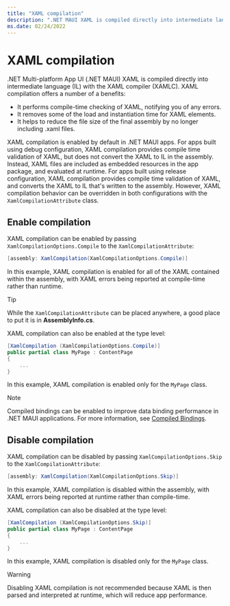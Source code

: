 ```yaml
---
title: "XAML compilation"
description: ".NET MAUI XAML is compiled directly into intermediate language (IL) with the XAML compiler (XAMLC)."
ms.date: 02/24/2022
---
```


# XAML compilation

.NET Multi-platform App UI (.NET MAUI) XAML is compiled directly into intermediate language (IL) with the XAML compiler (XAMLC). XAML compilation offers a number of a benefits:

- It performs compile-time checking of XAML, notifying you of any errors.
- It removes some of the load and instantiation time for XAML elements.
- It helps to reduce the file size of the final assembly by no longer including .xaml files.

XAML compilation is enabled by default in .NET MAUI apps. For apps built using debug configuration, XAML compilation provides compile time validation of XAML, but does not convert the XAML to IL in the assembly. Instead, XAML files are included as embedded resources in the app package, and evaluated at runtime. For apps built using release configuration, XAML compilation provides compile time validation of XAML, and converts the XAML to IL that's written to the assembly. However, XAML compilation behavior can be overridden in both configurations with the `XamlCompilationAttribute` class.

## Enable compilation

XAML compilation can be enabled by passing `XamlCompilationOptions.Compile` to the `XamlCompilationAttribute`:

```csharp
[assembly: XamlCompilation(XamlCompilationOptions.Compile)]
```

In this example, XAML compilation is enabled for all of the XAML contained within the assembly, with XAML errors being reported at compile-time rather than runtime.

> [!TIP]
> While the `XamlCompilationAttribute` can be placed anywhere, a good place to put it is in **AssemblyInfo.cs**.

XAML compilation can also be enabled at the type level:

```csharp
[XamlCompilation (XamlCompilationOptions.Compile)]
public partial class MyPage : ContentPage
{
    ...
}
```

In this example, XAML compilation is enabled only for the `MyPage` class.

> [!NOTE]
> Compiled bindings can be enabled to improve data binding performance in .NET MAUI applications. For more information, see [Compiled Bindings](~/fundamentals/data-binding/compiled-bindings.md).

## Disable compilation

XAML compilation can be disabled by passing `XamlCompilationOptions.Skip` to the `XamlCompilationAttribute`:

```csharp
[assembly: XamlCompilation(XamlCompilationOptions.Skip)]
```

In this example, XAML compilation is disabled within the assembly, with XAML errors being reported at runtime rather than compile-time.

XAML compilation can also be disabled at the type level:

```csharp
[XamlCompilation (XamlCompilationOptions.Skip)]
public partial class MyPage : ContentPage
{
    ...
}
```

In this example, XAML compilation is disabled only for the `MyPage` class.

> [!WARNING]
> Disabling XAML compilation is not recommended because XAML is then parsed and interpreted at runtime, which will reduce app performance.
